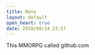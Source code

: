 ```yaml
---
title: Note
layout: default
open_heart: true
date: 2018/08/24 23:57
---
```


This MMORPG called github.com
